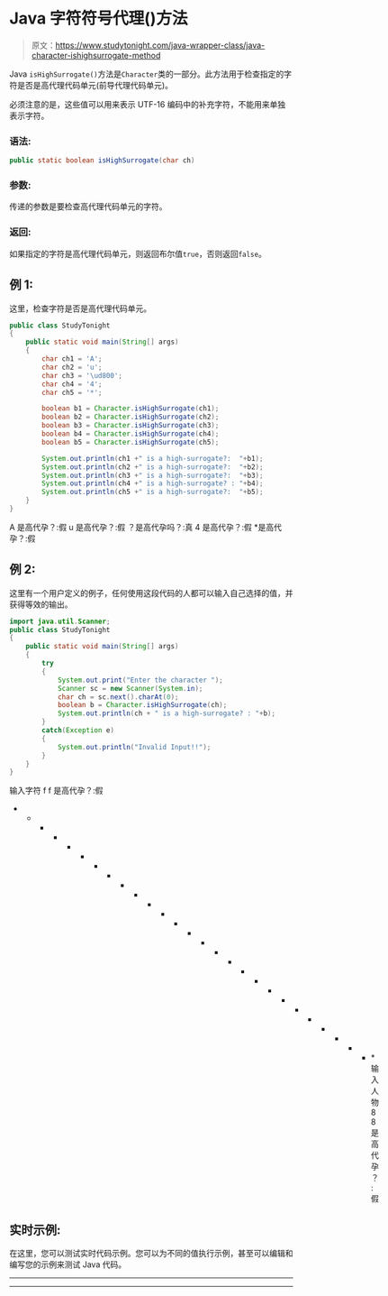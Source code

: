 # Java 字符符号代理()方法

> 原文：<https://www.studytonight.com/java-wrapper-class/java-character-ishighsurrogate-method>

Java `isHighSurrogate()`方法是`Character`类的一部分。此方法用于检查指定的字符是否是高代理代码单元(前导代理代码单元)。

必须注意的是，这些值可以用来表示 UTF-16 编码中的补充字符，不能用来单独表示字符。

### 语法:

```java
public static boolean isHighSurrogate(char ch) 
```

### 参数:

传递的参数是要检查高代理代码单元的字符。

### 返回:

如果指定的字符是高代理代码单元，则返回布尔值`true`，否则返回`false`。

## 例 1:

这里，检查字符是否是高代理代码单元。

```java
public class StudyTonight
{  
	public static void main(String[] args)
	{  
		char ch1 = 'A';  
		char ch2 = 'u';  
		char ch3 = '\ud800';  
		char ch4 = '4';  
		char ch5 = '*';  

		boolean b1 = Character.isHighSurrogate(ch1);  
		boolean b2 = Character.isHighSurrogate(ch2);  
		boolean b3 = Character.isHighSurrogate(ch3);  
		boolean b4 = Character.isHighSurrogate(ch4);  
		boolean b5 = Character.isHighSurrogate(ch5);  

		System.out.println(ch1 +" is a high-surrogate?:  "+b1);  
		System.out.println(ch2 +" is a high-surrogate?:  "+b2);  
		System.out.println(ch3 +" is a high-surrogate?:  "+b3);  
		System.out.println(ch4 +" is a high-surrogate? : "+b4);  
		System.out.println(ch5 +" is a high-surrogate?:  "+b5);  
	}  
} 
```

A 是高代孕？:假
u 是高代孕？:假
？是高代孕吗？:真
4 是高代孕？:假
*是高代孕？:假

## 例 2:

这里有一个用户定义的例子，任何使用这段代码的人都可以输入自己选择的值，并获得等效的输出。

```java
import java.util.Scanner; 
public class StudyTonight
{  
	public static void main(String[] args)
	{  
		try
		{
			System.out.print("Enter the character ");  
			Scanner sc = new Scanner(System.in);         
			char ch = sc.next().charAt(0);  
			boolean b = Character.isHighSurrogate(ch);
			System.out.println(ch + " is a high-surrogate? : "+b);
		}
		catch(Exception e)
		{
			System.out.println("Invalid Input!!");
		}
	}  
} 
```

输入字符 f
f 是高代孕？:假
* * * * * * * * * * * * * * * * * * * * * * * * * * * *输入人物 8
8 是高代孕？:假

## 实时示例:

在这里，您可以测试实时代码示例。您可以为不同的值执行示例，甚至可以编辑和编写您的示例来测试 Java 代码。

* * *

* * *